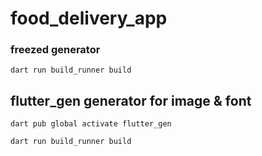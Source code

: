 # food_delivery_app

### freezed generator
```
dart run build_runner build
```


## flutter_gen generator for image & font
```
dart pub global activate flutter_gen

dart run build_runner build
```